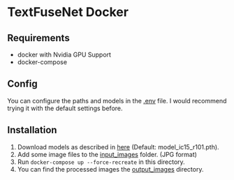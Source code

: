# TextFuseNet Docker
## Requirements
- docker with Nvidia GPU Support
- docker-compose

## Config
You can configure the paths and models in the [.env](.env) file.
I would recommend trying it with the default settings before.

## Installation
1. Download models as described in [here](models/README.md) (Default: model_ic15_r101.pth).
2. Add some image files to the [input_images](../input_images) folder. (JPG format)
3. Run
```docker-compose up --force-recreate``` in this directory.
4. You can find the processed images the [output_images](output_images) directory.
